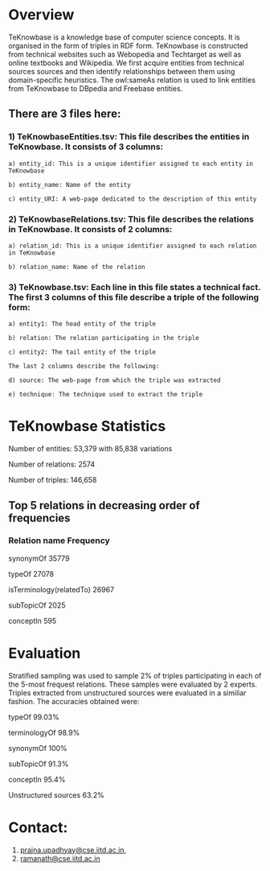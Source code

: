 # Overview

TeKnowbase is a knowledge base of computer science concepts. It is organised in the form of triples in RDF form. TeKnowbase is constructed from technical websites such as Webopedia and Techtarget as well as online textbooks and Wikipedia. We first acquire entities from technical sources sources and then identify relationships between them using domain-specific heuristics. The owl:sameAs relation is used to link entities from TeKnowbase to DBpedia and Freebase entities. 

## There are 3 files here:

### 1) TeKnowbaseEntities.tsv: This file describes the entities in TeKnowbase. It consists of 3 columns:
	
	a) entity_id: This is a unique identifier assigned to each entity in TeKnowbase
	
	b) entity_name: Name of the entity
	
	c) entity_URI: A web-page dedicated to the description of this entity
	
### 2) TeKnowbaseRelations.tsv: This file describes the relations in TeKnowbase. It consists of 2 columns:
	
	a) relation_id: This is a unique identifier assigned to each relation in TeKnowbase
	
	b) relation_name: Name of the relation
	
### 3) TeKnowbase.tsv: Each line in this file states a technical fact. The first 3 columns of this file describe a triple of the following form:
	
	a) entity1: The head entity of the triple
	
	b) relation: The relation participating in the triple
	
	c) entity2: The tail entity of the triple
	
	The last 2 columns describe the following:
	
	d) source: The web-page from which the triple was extracted
	
	e) technique: The technique used to extract the triple


# TeKnowbase Statistics


Number of entities: 53,379 with 85,838 variations

Number of relations: 2574

Number of triples: 146,658

## Top 5 relations in decreasing order of frequencies

### Relation name	Frequency

synonymOf	35779

typeOf	27078

isTerminology(relatedTo)	26967

subTopicOf	2025

conceptIn	595


# Evaluation

Stratified sampling was used to sample 2% of triples participating in each of the 5-most frequest relations. These samples were evaluated by 2 experts. Triples extracted from unstructured sources were evaluated in a similiar fashion. The accuracies obtained were:

typeOf	99.03%

terminologyOf	98.9%

synonymOf	100%

subTopicOf	91.3%

conceptIn	95.4%

Unstructured sources	63.2%



# Contact:


1) prajna.upadhyay@cse.iitd.ac.in,
2) ramanath@cse.iitd.ac.in
